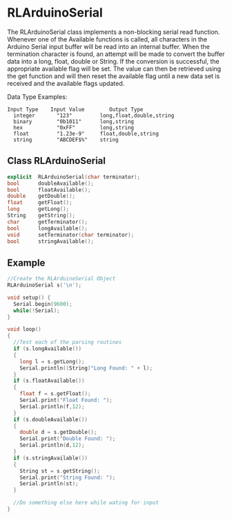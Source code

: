 # RLArduinoSerial
The RLArduinoSerial class implements a non-blocking serial read function.
Whenever one of the Available functions is called, all characters in the 
Arduino Serial input buffer will be read into an internal buffer. When
the termination character is found, an attempt will be made to convert
the buffer data into a long, float, double or String. If the conversion is 
successful, the appropriate available flag will be set. The value
can then be retrieved using the get function and will then reset the
available flag until a new data set is received and the available flags
updated.

 Data Type Examples:

    Input Type    Input Value        Output Type        
      integer       "123"         long,float,double,string
      binary        "0b1011"      long,string
      hex           "0xFF"        long,string
      float         "1.23e-9"     float,double,string
      string        "ABCDEF$%"    string

## Class RLArduinoSerial
```C++
explicit  RLArduinoSerial(char terminator);
bool      doubleAvailable();
bool      floatAvailable();
double    getDouble();
float     getFloat();
long      getLong();
String    getString();
char      getTerminator();
bool      longAvailable();
void      setTerminator(char terminator);
bool      stringAvailable();
```

## Example
```C++
//Create the RLArduinoSerial Object
RLArduinoSerial s('\n');  

void setup() {
  Serial.begin(9600);
  while(!Serial);
}

void loop()
{
  //Test each of the parsing routines
  if (s.longAvailable())
  {
    long l = s.getLong();
    Serial.println((String)"Long Found: " + l);
  }
  if (s.floatAvailable())
  {
    float f = s.getFloat();
    Serial.print("Float Found: ");
    Serial.println(f,12);
  }
  if (s.doubleAvailable())
  {
    double d = s.getDouble();
    Serial.print("Double Found: ");
    Serial.println(d,12);
  }
  if (s.stringAvailable())
  {
    String st = s.getString();
    Serial.print("String Found: ");
    Serial.println(st);
  }

  //Do something else here while wating for input
}
```